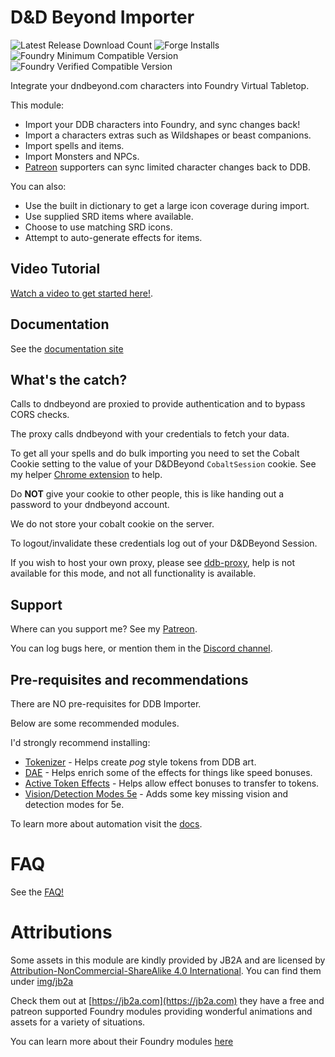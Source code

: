 # D&D Beyond Importer

![Latest Release Download Count](https://img.shields.io/badge/dynamic/json?label=Downloads%20(Latest)&query=assets%5B0%5D.download_count&url=https%3A%2F%2Fapi.github.com%2Frepos%2FMrPrimate%2Fddb-importer%2Freleases%2Flatest)
![Forge Installs](https://img.shields.io/badge/dynamic/json?label=Forge%20Installs&query=package.installs&suffix=%25&url=https%3A%2F%2Fforge-vtt.com%2Fapi%2Fbazaar%2Fpackage%2Fddb-importer&colorB=4aa94a)
![Foundry Minimum Compatible Version](https://img.shields.io/badge/dynamic/json.svg?url=https%3A%2F%2Fraw.githubusercontent.com%2FMrPrimate%2Fddb-importer%2Fmain%2Fmodule-template.json&label=Foundry%20Version&query=$.compatibility.minimum&colorB=orange)
![Foundry Verified Compatible Version](https://img.shields.io/badge/dynamic/json.svg?url=https%3A%2F%2Fraw.githubusercontent.com%2FMrPrimate%2Fddb-importer%2Fmain%2Fmodule-template.json&label=Foundry%20Version&query=$.compatibility.verified&colorB=green)

Integrate your dndbeyond.com characters into Foundry Virtual Tabletop.

This module:
* Import your DDB characters into Foundry, and sync changes back!
* Import a characters extras such as Wildshapes or beast companions.
* Import spells and items.
* Import Monsters and NPCs.
* [Patreon](https://patreon.com/mrprimate) supporters can sync limited character changes back to DDB.

You can also:

- Use the built in dictionary to get a large icon coverage during import.
- Use supplied SRD items where available.
- Choose to use matching SRD icons.
- Attempt to auto-generate effects for items.

## Video Tutorial

[Watch a video to get started here!](https://youtu.be/OMaJHLQORWo).

## Documentation

See the [documentation site](https://docs.ddb.mrprimate.co.uk/docs/intro)

## What's the catch?

Calls to dndbeyond are proxied to provide authentication and to bypass CORS checks.

The proxy calls dndbeyond with your credentials to fetch your data.

To get all your spells and do bulk importing you need to set the Cobalt Cookie setting to the value of your D&DBeyond `CobaltSession` cookie. See my helper [Chrome extension](https://github.com/mrprimate/ddb-importer-chrome) to help.

Do **NOT** give your cookie to other people, this is like handing out a password to your dndbeyond account.

We do not store your cobalt cookie on the server.

To logout/invalidate these credentials log out of your D&DBeyond Session.

If you wish to host your own proxy, please see [ddb-proxy](https://github.com/mrprimate/ddb-proxy), help is not available for this mode, and not all functionality is available.

## Support

Where can you support me? See my [Patreon](https://patreon.com/mrprimate).

You can log bugs here, or mention them in the [Discord channel](https://discord.gg/WzPuRuDJVP).

## Pre-requisites and recommendations

There are NO pre-requisites for DDB Importer.

Below are some recommended modules.

I'd strongly recommend installing:

- [Tokenizer](https://foundryvtt.com/packages/vtta-tokenizer) - Helps create _pog_ style tokens from DDB art.
- [DAE](https://foundryvtt.com/packages/dae/) - Helps enrich some of the effects for things like speed bonuses.
- [Active Token Effects](https://foundryvtt.com/packages/ATL) - Helps allow effect bonuses to transfer to tokens.
- [Vision/Detection Modes 5e](https://foundryvtt.com/packages/vision-5e) - Adds some key missing vision and detection modes for 5e.


To learn more about automation visit the [docs](http://docs.ddb.mrprimate.co.uk/docs/ddb-importer/character#automation).

# FAQ

See the [FAQ!](https://docs.ddb.mrprimate.co.uk/docs/category/faqs)


# Attributions

Some assets in this module are kindly provided by JB2A and are licensed by [Attribution-NonCommercial-ShareAlike 4.0 International](https://creativecommons.org/licenses/by-nc-sa/4.0).
You can find them under [img/jb2a](./img/jb2a)

Check them out at [https://jb2a.com](https://jb2a.com) they have a free and patreon supported Foundry modules providing wonderful animations and assets for a variety of situations.

You can learn more about their Foundry modules [here](https://jb2a.com/home/install-instructions/)
